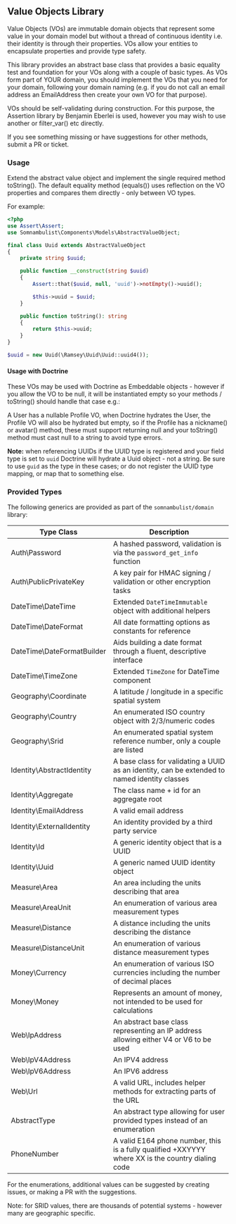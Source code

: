 ## Value Objects Library

Value Objects (VOs) are immutable domain objects that represent some value in your domain model but without
a thread of continuous identity i.e. their identity is through their properties. VOs allow your entities to
encapsulate properties and provide type safety.

This library provides an abstract base class that provides a basic equality test and foundation for your
VOs along with a couple of basic types. As VOs form part of YOUR domain, you should implement the VOs that
you need for your domain, following your domain naming (e.g. if you do not call an email address an
EmailAddress then create your own VO for that purpose).

VOs should be self-validating during construction. For this purpose, the Assertion library by Benjamin
Eberlei is used, however you may wish to use another or filter_var() etc directly.

If you see something missing or have suggestions for other methods, submit a PR or ticket.

### Usage

Extend the abstract value object and implement the single required method toString(). The default equality
method (equals()) uses reflection on the VO properties and compares them directly - only between VO types.

For example:

```php
<?php
use Assert\Assert;
use Somnambulist\Components\Models\AbstractValueObject;

final class Uuid extends AbstractValueObject
{
    private string $uuid;

    public function __construct(string $uuid)
    {
        Assert::that($uuid, null, 'uuid')->notEmpty()->uuid();

        $this->uuid = $uuid;
    }

    public function toString(): string
    {
        return $this->uuid;
    }
}

$uuid = new Uuid(\Ramsey\Uuid\Uuid::uuid4());
```

#### Usage with Doctrine

These VOs may be used with Doctrine as Embeddable objects - however if you allow the VO to be null, it will
be instantiated empty so your methods / toString() should handle that case e.g.:

A User has a nullable Profile VO, when Doctrine hydrates the User, the Profile VO will also be hydrated but
empty, so if the Profile has a nickname() or avatar() method, these must support returning null and your
toString() method must cast null to a string to avoid type errors.

__Note:__ when referencing UUIDs if the UUID type is registered and your field type is set to `uuid` Doctrine
will hydrate a Uuid object - not a string. Be sure to use `guid` as the type in these cases; or do not register
the UUID type mapping, or map that to something else.

### Provided Types

The following generics are provided as part of the `somnambulist/domain` library:

| Type Class                 | Description                                                                                       |
|----------------------------|---------------------------------------------------------------------------------------------------|
| Auth\Password              | A hashed password, validation is via the `password_get_info` function                             |
| Auth\PublicPrivateKey      | A key pair for HMAC signing / validation or other encryption tasks                                |
| DateTime\DateTime          | Extended `DateTimeImmutable` object with additional helpers                                       |
| DateTime\DateFormat        | All date formatting options as constants for reference                                            |
| DateTime\DateFormatBuilder | Aids building a date format through a fluent, descriptive interface                               |
| DateTime\TimeZone          | Extended `TimeZone` for DateTime component                                                        |
| Geography\Coordinate       | A latitude / longitude in a specific spatial system                                               |
| Geography\Country          | An enumerated ISO country object with 2/3/numeric codes                                           |
| Geography\Srid             | An enumerated spatial system reference number, only a couple are listed                           |
| Identity\AbstractIdentity  | A base class for validating a UUID as an identity, can be extended to named identity classes      |
| Identity\Aggregate         | The class name + id for an aggregate root                                                         |
| Identity\EmailAddress      | A valid email address                                                                             |
| Identity\ExternalIdentity  | An identity provided by a third party service                                                     |
| Identity\Id                | A generic identity object that is a UUID                                                          |
| Identity\Uuid              | A generic named UUID identity object                                                              |
| Measure\Area               | An area including the units describing that area                                                  |
| Measure\AreaUnit           | An enumeration of various area measurement types                                                  |
| Measure\Distance           | A distance including the units describing the distance                                            |
| Measure\DistanceUnit       | An enumeration of various distance measurement types                                              |
| Money\Currency             | An enumeration of various ISO currencies including the number of decimal places                   |
| Money\Money                | Represents an amount of money, not intended to be used for calculations                           |
| Web\IpAddress              | An abstract base class representing an IP address allowing either V4 or V6 to be used             |
| Web\IpV4Address            | An IPV4 address                                                                                   |
| Web\IpV6Address            | An IPV6 address                                                                                   |
| Web\Url                    | A valid URL, includes helper methods for extracting parts of the URL                              |
| AbstractType               | An abstract type allowing for user provided types instead of an enumeration                       |
| PhoneNumber                | A valid E164 phone number, this is a fully qualified +XXYYYY where XX is the country dialing code |

For the enumerations, additional values can be suggested by creating issues, or making a PR with the suggestions.

Note: for SRID values, there are thousands of potential systems - however many are geographic specific.
